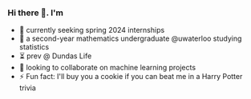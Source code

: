 ### Hi there 👋. I'm

- 🔭 currently seeking spring 2024 internships
- 🌱 a second-year mathematics undergraduate @uwaterloo studying statistics
- ⏳ prev @ Dundas Life
- 👯 looking to collaborate on machine learning projects 
- ⚡ Fun fact: I'll buy you a cookie if you can beat me in a Harry Potter trivia


